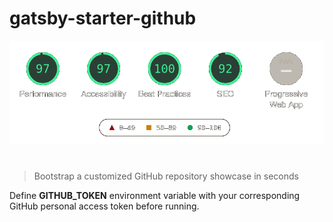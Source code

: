 # gatsby-starter-github

<p align="center">
  <img src="assets/lighthouse.png" alt="argdeco" />
</p>

<h1></h1>

> Bootstrap a customized GitHub repository showcase in seconds

Define **GITHUB_TOKEN** environment variable with your corresponding GitHub personal access token before running.
